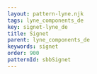 ```yaml
---
layout: pattern-lyne.njk
tags: lyne_components_de
key: signet-lyne_de
title: Signet
parent: lyne_components_de
keywords: signet
order: 900
patternId: sbbSignet
---
```

